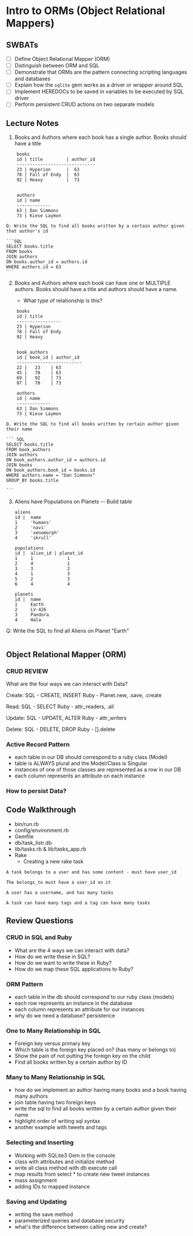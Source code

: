 # Intro to ORMs (Object Relational Mappers)

## SWBATs

* [ ] Define Object Relational Mapper (ORM)
* [ ] Distinguish between ORM and SQL
* [ ] Demonstrate that ORMs are the pattern connecting scripting languages and databases
* [ ] Explain how the `sqlite` gem works as a driver or wrapper around SQL
* [ ] Implement HEREDOCs to be saved in variables to be executed by SQL driver
* [ ] Perform persistent CRUD actions on two separate models

## Lecture Notes

1. Books and Authors where each book has a single author. Books should have a title
```
	books
	id | title         | author_id
	------------------------------
	23 | Hyperion      |  63
	78 | Fall of Endy  |  63
	92 | Heavy         |  73


	authors
	id | name
	-------------
	63 | Dan Simmons
	73 | Kiese Laymon
```

	Q: Write the SQL to find all books written by a certain author given that author's id

	```SQL
	SELECT books.title
	FROM books
	JOIN authors
	ON books.author_id = authors.id
	WHERE authors.id = 63
	```

2. Books and Authors where each book can have one or MULTIPLE authors. Books should have a title and authors should have a name.

	- What type of relationship is this?
```
	books
	id | title         
	-----------------
	23 | Hyperion      
	78 | Fall of Endy 
	92 | Heavy         


	book_authors
	id | book_id | author_id
	-------------------------
	22 |   23    | 63
	45 |   78    | 63
	69 |   92    | 73
	87 |   78    | 73

	authors
	id | name
	-------------
	63 | Dan Simmons
	73 | Kiese Laymon
```
	Q. Write the SQL to find all books written by certain author given their name

	``` SQL
	SELECT books.title
	FROM book_authors
	JOIN authors
	ON book_authors.author_id = authors.id
	JOIN books
	ON book_authors.book_id = books.id
	WHERE authors.name = "Dan Simmons"
	GROUP_BY books.title

	```

3. Aliens have Populations on Planets -- Build table

	```
	aliens
	id |  name
	1     'humans'          
	2     'navi'   
	3     'xenomorph'                 
	4     'skrull'            

	populations
	id |  alien_id | planet_id
	1     1             1
	2     4             1
	3     3             2
	4     1             3
	5     2             3
	6     4             4

	planets
	id |  name
	1     Earth
	2     LV-426
	3     Pandora
	4     Hala
	```

Q: Write the SQL to find all Aliens on Planet "Earth"


```SQL

```


## Object Relational Mapper (ORM)

### CRUD REVIEW

What are the four ways we can interact with Data?

Create:
SQL - CREATE, INSERT
Ruby - Planet.new, .save, .create

Read:
SQL - SELECT
Ruby - attr_readers, .all 

Update:
SQL - UPDATE, ALTER
Ruby - attr_writers

Delete:
SQL - DELETE, DROP
Ruby - [].delete

### Active Record Pattern

- each table in our DB should correspond to a ruby class (Model)
- table is ALWAYS plural and the Model/Class is Singular
- instances of one of those classes are represented as a row in our DB
- each column represents an attribute on each instance

### How to persist Data?


## Code Walkthrough

- bin/run.rb
- config/environment.rb
- Gemfile
- db/task_listr.db
- lib/tasks.rb & lib/tasks_app.rb
- Rake
	- Creating a new rake task

```
A task belongs to a user and has some content - must have user_id

The belongs_to must have a user_id on it

A user has a username, and has many tasks

A task can have many tags and a tag can have many tasks
```

## Review Questions

### CRUD in SQL and Ruby

* What are the 4 ways we can interact with data?
* How do we write these in SQL?
* How do we want to write these in Ruby?
* How do we map these SQL applications to Ruby?

### ORM Pattern

* each table in the db should correspond to our ruby class (models)
* each row represents an instance in the database
* each column represents an attribute for our instances
* why do we need a database? persistence

### One to Many Relationship in SQL

* Foreign key versus primary key
* Which table is the foreign key placed on? (has many or belongs to)
* Show the pain of not putting the foreign key on the child
* Find all books written by a certain author by ID

### Many to Many Relationship in SQL

* how do we implement an author having many books and a book having many authors
* join table having two foreign keys
* write the sql to find all books written by a certain author given their name
* highlight order of writing sql syntax
* another example with tweets and tags

### Selecting and Inserting

* Working with SQLite3 Gem in the console
* class with attributes and initialize method
* write all class method with db execute call
* map results from select * to create new tweet instances
* mass assignment
* adding IDs to mapped instance

### Saving and Updating

* writing the save method
* parameterized queries and database security
* what's the difference between calling new and create?